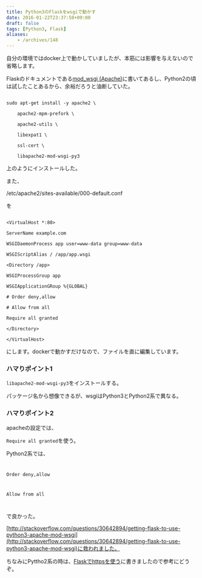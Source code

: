 ```yaml
---
title: Python3のFlaskをwsgiで動かす
date: 2016-01-22T23:37:58+09:00
draft: false
tags: [Python3, Flask]
aliases:
    - /archives/148
---
```


自分の環境ではdocker上で動かしていましたが、本筋には影響を与えないので省略します。

Flaskのドキュメントである[mod_wsgi (Apache)](http://flask.pocoo.org/docs/0.10/deploying/mod_wsgi/)に書いてあるし、Python2の頃は試したことあるから、余裕だろうと油断していた。

~~~
sudo apt-get install -y apache2 \
    apache2-mpm-prefork \
    apache2-utils \
    libexpat1 \
    ssl-cert \
    libapache2-mod-wsgi-py3
~~~

上のようにインストールした。
また、

/etc/apache2/sites-available/000-default.conf
を

~~~
<VirtualHost *:80>
ServerName example.com
WSGIDaemonProcess app user=www-data group=www-data
WSGIScriptAlias / /app/app.wsgi
<Directory /app>
WSGIProcessGroup app
WSGIApplicationGRoup %{GLOBAL}
# Order deny,allow
# Allow from all
Require all granted
</Directory>
</VirtualHost>
~~~

にします。dockerで動かすだけなので、ファイルを直に編集しています。


### ハマりポイント1
<code>libapache2-mod-wsgi-py3</code>をインストールする。

パッケージ名から想像できるが、wsgiはPython3とPython2系で異なる。

### ハマりポイント2

apacheの設定では、
<code>Require all granted</code>を使う。

Python2系では、<code>
Order deny,allow
Allow from all
</code>で良かった。

[http://stackoverflow.com/questions/30642894/getting-flask-to-use-python3-apache-mod-wsgi](http://stackoverflow.com/questions/30642894/getting-flask-to-use-python3-apache-mod-wsgi)に救われました。


ちなみにPyttho2系の時は、[Flaskでhttpsを使う](http://blog.gepuro.net/archives/24)に書きましたので参考にどうぞ。



